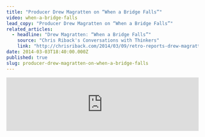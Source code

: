 ```yaml
---
title: "Producer Drew Magratten on “When a Bridge Falls”"
video: when-a-bridge-falls
lead_copy: "Producer Drew Magratten on “When a Bridge Falls”"
related_articles:
  - headline: "Drew Magratten: “When a Bridge Falls”"
    source: "Chris Riback's Conversations with Thinkers"
    link: "http://chrisriback.com/2014/03/09/retro-reports-drew-magratten-when-a-bridge-falls/"
date: 2014-03-03T18:40:00.000Z
published: true
slug: producer-drew-magratten-on-when-a-bridge-falls
---
```

<iframe width="100%" height="140" scrolling="no" frameborder="no" src="https://w.soundcloud.com/player/?visual=true&amp;url=http%3A%2F%2Fapi.soundcloud.com%2Ftracks%2F138805246&amp;show_artwork=true"></iframe>

